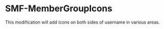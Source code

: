 SMF-MemberGroupIcons
====================

This modification will add icons on both sides of username in various areas.
